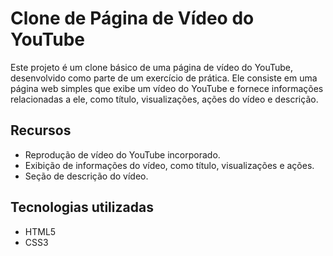 # Clone de Página de Vídeo do YouTube

Este projeto é um clone básico de uma página de vídeo do YouTube, desenvolvido como parte de um exercício de prática. Ele consiste em uma página web simples que exibe um vídeo do YouTube e fornece informações relacionadas a ele, como título, visualizações, ações do vídeo e descrição.

## Recursos

- Reprodução de vídeo do YouTube incorporado.
- Exibição de informações do vídeo, como título, visualizações e ações.
- Seção de descrição do vídeo.


## Tecnologias utilizadas

- HTML5
- CSS3

